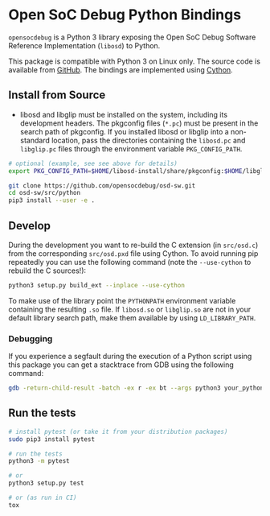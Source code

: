 # Open SoC Debug Python Bindings

`opensocdebug` is a Python 3 library exposing the Open SoC Debug Software Reference Implementation (`libosd`) to Python.

This package is compatible with Python 3 on Linux only.
The source code is available from [GitHub](https://github.com/opensocdebug/osd-sw/tree/master/src/python).
The bindings are implemented using [Cython](https://cython.org/).

## Install from Source

- libosd and libglip must be installed on the system, including its development headers.
  The pkgconfig files (`*.pc`) must be present in the search path of pkgconfig.
  If you installed libosd or libglip into a non-standard location, pass the directories containing the `libosd.pc` and `libglip.pc` files through the environment variable `PKG_CONFIG_PATH`.

```sh
# optional (example, see see above for details)
export PKG_CONFIG_PATH=$HOME/libosd-install/share/pkgconfig:$HOME/libglip-install/lib/pkgconfig:$PKG_CONFIG_PATH

git clone https://github.com/opensocdebug/osd-sw.git
cd osd-sw/src/python
pip3 install --user -e .
```

## Develop

During the development you want to re-build the C extension (in `src/osd.c`) from the corresponding `src/osd.pxd` file using Cython.
To avoid running pip repeatedly you can use the following command (note the `--use-cython` to rebuild the C sources!):

```sh
python3 setup.py build_ext --inplace --use-cython
```

To make use of the library point the `PYTHONPATH` environment variable containing the resulting `.so` file.
If `libosd.so` or `libglip.so` are not in your default library search path, make them available by using `LD_LIBRARY_PATH`.

### Debugging
If you experience a segfault during the execution of a Python script using this package you can get a stacktrace from GDB using the following command:

```sh
gdb -return-child-result -batch -ex r -ex bt --args python3 your_python_code.py
```

## Run the tests

```sh
# install pytest (or take it from your distribution packages)
sudo pip3 install pytest

# run the tests
python3 -m pytest

# or
python3 setup.py test

# or (as run in CI)
tox
```

